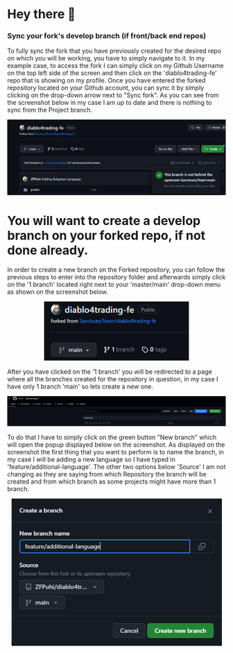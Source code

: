 # Hey there :wave:

### Sync your fork's develop branch (if front/back end repos)
To fully sync the fork that you have previously created for the desired repo on which you will be working, you have to simply navigate to it. In my example case, to access the fork I can simply
click on my Github Username on the top left side of the screen and then click on the 'diablo4trading-fe' repo that is showing on my profile.
Once you have entered the forked repository located on your Github account, you can sync it by simply clicking on the drop-down arrow next to "Sync fork".
As you can see from the screenshot below in my case I am up to date and there is nothing to sync from the Project branch.

<p align="center">
  <img src="https://github.com/ZFPuhi/REPOSITORIES/blob/master/Guide-D4/images/image-sync.png?raw=true" alt="How to properly sync your Fork">
</p>


# You will want to create a develop branch on your forked repo, if not done already.
In order to create a new branch on the Forked repository, you can follow the previous steps to enter into the repository folder and afterwards simply click on the '1 branch' located right next to your 'master/main' drop-down menu as shown on the screenshot below.
<p align="center">
  <img src="https://github.com/ZFPuhi/REPOSITORIES/blob/master/Guide-D4/images/image-find-branches.png?raw=true" alt="Find your branch">
</p>

After you have clicked on the '1 branch' you will be redirected to a page where all the branches created for the repository in question, in my case I have only 1 branch 'main' so lets create a new one.

<p align="center">
  <img src="https://github.com/ZFPuhi/REPOSITORIES/blob/master/Guide-D4/images/image-see-branches.png?raw=true" alt="See all of the branches">
</p>

To do that I have to simply click on the green button "New branch" which will open the popup displayed below on the screenshot. As displayed on the screenshot the first thing that you want to perform is to name the branch, in my case I will be adding a new language so I have typed in 'feature/additional-language'. The other two options below 'Source' I am not changing as they are saying from which Repository the branch will be created and from which branch as some projects might have more than 1 branch.

<p align="center">
  <img src="https://github.com/ZFPuhi/REPOSITORIES/blob/master/Guide-D4/images/image-create-branch.png?raw=true" alt="Add new branch">
</p>